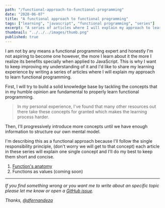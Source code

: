 ```yaml
---
path: "/functional-approach-to-functional-programming"
date: "2020-06-07"
title: "A functional approach to functional programming"
tags: ["learning", "javascript", "functional programming", "series"]
excerpt: "A series of articles where I will explain my approach to learn functional programming."
thumbnail: "../../../images/thumb.png"
published: true
---
```


I am not by any means a functional programming expert and honestly I'm not aspiring to become one however, the more I learn about it the more I realize its benefits specially when applied to JavaScript. This is why I want to keep improving my understanding of it and I'd like to share my learning experience by writing a series of articles where I will explain my approach to learn functional programming.

First, I will try to build a solid knowledge base by tackling the concepts that in my humble opinion are fundamental to properly learn functional programming.

> In my personal experience, I've found that many other resources out there take these concepts for granted which makes the learning process harder.

Then, I'll progressively introduce more concepts until we have enough information to structure our own mental model.

I'm describing this as a functional approach because I'll follow the single responsibility principle, (don't worry we will get to that concept) each article in these series will explain one single concept and I'll do my best to keep them short and concise.

1. [Function's anatomy](/functions)
2. Functions as values (coming soon)

---

_If you find something wrong or you want me to write about an specific topic please let me know or open a [GitHub issue](https://github.com/dfernandeza/danifdz/issues)._

_Thanks, [@dfernandeza](https://twitter.com/dfernandeza)_
